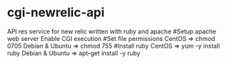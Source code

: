 # cgi-newrelic-api
API res service for new relic written with ruby and apache 
#Setup apache web server
Enable CGI execution
#Set file permissions
CentOS => chmod 0705
Debian & Ubuntu => chmod 755
#Install ruby
CentOS => yum -y install ruby
Debian & Ubuntu => apt-get install -y ruby
